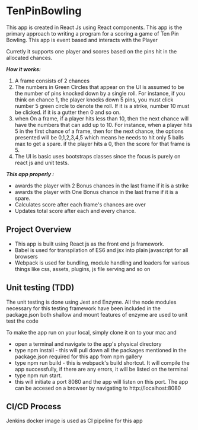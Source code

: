 # TenPinBowling
This app is created in React Js using React components.  This app is the primary approach to writing a program for a scoring a game of Ten Pin Bowling. This app is event based and interacts with the Player

Curretly it supports one player and scores based on the pins hit in the allocated chances.

_**How it works:**_
1. A frame consists of 2 chances
1. The numbers in Green Circles that appear on the UI is assumed to be the number of pins knocked down by a single roll. For instance, if you think on chance 1, the player knocks down 5 pins, you must click number 5 green circle to denote the roll. If it is a strike, number 10 must be clicked. if it is a gutter then 0 and so on.
1. when On a frame, if a player hits less than 10, then the next chance will have the numbers that can add up to 10. For instance, when a player hits 5 in the first chance of a frame, then for the next chance, the options presented will be 0,1,2,3,4,5 which means he needs to hit only 5 balls max to get a spare. if the player hits a 0, then the score for that frame is 5.
1. The UI is basic uses bootstraps classes since the focus is purely on react js and unit tests.

_**This app properly :**_

* awards the player with 2 Bonus chances in the last frame if it is a strike
* awards the player with One Bonus chance in the last frame if it is a spare.
* Calculates score after each frame's chances are over 
* Updates total score after each and every chance.

## Project Overview

* This app is built using React js as the front end js framework.
* Babel is used for transpilation of ES6 and jsx into plain javascript for all browsers
* Webpack is used for bundling, module handling and loaders for various things like css, assets, plugins, js file serving and so on

## Unit testing (TDD)

The unit testing is done using Jest and Enzyme. All the node modules necessary for this testing framework have been included in the package.json
both shallow and mount features of enzyme are used to unit test the code

To make the app run on your local, simply clone it on to your mac and
* open a terminal and navigate to the app's physical directory
* type npm install - this will pull down all the packages mentioned in the package.json required for this app from npm gallery
* type npm run build - this is webpack's build shortcut. It will compile the app successfully, if there are any errors, it will be listed on the terminal
* type npm run start. 
* this will initiate a port 8080 and the app will listen on this port. The app can be accesed on a browser by navigating to http://localhost:8080


## CI/CD Process

Jenkins docker image is used as CI pipeline for this app
